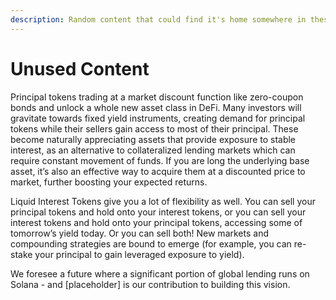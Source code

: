 ```yaml
---
description: Random content that could find it's home somewhere in these docs
---
```


# Unused Content

Principal tokens trading at a market discount function like zero-coupon bonds and unlock a whole new asset class in DeFi. Many investors will gravitate towards fixed yield instruments, creating demand for principal tokens while their sellers gain access to most of their principal. These become naturally appreciating assets that provide exposure to stable interest, as an alternative to collateralized lending markets which can require constant movement of funds. If you are long the underlying base asset, it’s also an effective way to acquire them at a discounted price to market, further boosting your expected returns. 

Liquid Interest Tokens give you a lot of flexibility as well. You can sell your principal tokens and hold onto your interest tokens, or you can sell your interest tokens and hold onto your principal tokens, accessing some of tomorrow’s yield today. Or you can sell both! New markets and compounding strategies are bound to emerge \(for example, you can re-stake your principal to gain leveraged exposure to yield\). 

We foresee a future where a significant portion of global lending runs on Solana - and \[placeholder\] is our contribution to building this vision.

